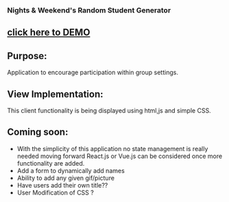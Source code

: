 ### Nights & Weekend's Random Student Generator

## [click here to DEMO](https://nightsandweekend20108.netlify.com/)


## Purpose:
Application to encourage participation within group settings. 


## View Implementation:
This client functionality is being displayed using html,js and simple CSS.

## Coming soon:

* With the simplicity of this application no state management is really needed moving forward React.js or Vue.js can be considered once more functionality are added. 
* Add a form to dynamically add names 
* Ability to add any given gif/picture
* Have users add their own title??
* User Modification of CSS ?



